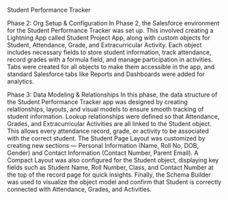 Student Performance Tracker

Phase 2: Org Setup & Configuration
In Phase 2, the Salesforce environment for the Student Performance Tracker was set up. 
This involved creating a Lightning App called Student Project App, along with custom objects for Student, Attendance, Grade, and Extracurricular Activity. 
Each object includes necessary fields to store student information, track attendance, record grades with a formula field, and manage participation in activities. 
Tabs were created for all objects to make them accessible in the app, and standard Salesforce tabs like Reports and Dashboards were added for analytics.

Phase 3: Data Modeling & Relationships
In this phase, the data structure of the Student Performance Tracker app was designed by creating relationships, layouts, and visual models to ensure smooth tracking of student information. Lookup relationships were defined so that Attendance, Grades, and Extracurricular Activities are all linked to the Student object. 
This allows every attendance record, grade, or activity to be associated with the correct student.
The Student Page Layout was customized by creating new sections — Personal Information (Name, Roll No, DOB, Gender) and Contact Information (Contact Number, Parent Email). 
A Compact Layout was also configured for the Student object, displaying key fields such as Student Name, Roll Number, Class, and Contact Number at the top of the record page for quick insights. 
Finally, the Schema Builder was used to visualize the object model and confirm that Student is correctly connected with Attendance, Grades, and Activities.
